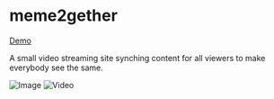 # meme2gether
[Demo](http://open.aequabit.de)

A small video streaming site synching content for all viewers to make everybody see the same.


![Image](http://i.imgur.com/KVzRxRS.png)
![Video](http://i.imgur.com/HMiYPSj.png)
